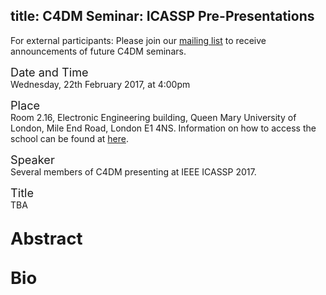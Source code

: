 title: C4DM Seminar: ICASSP Pre-Presentations
-----------------

<p>For external participants: Please join our <a href="/seminars.html">mailing list</a> to receive announcements of future C4DM seminars.</p>


<span style="font-size: 130%;">Date and Time</span></br>
Wednesday, 22th February 2017, at 4:00pm

<span style="font-size: 130%;">Place</span></br>
Room 2.16, Electronic Engineering building, Queen Mary University of London, Mile End Road, London E1 4NS. Information on how to access the school can be found at <a href="http://www.eecs.qmul.ac.uk/contact-us/">here</a>.

<span style="font-size: 130%;">Speaker</span></br>
Several members of C4DM presenting at IEEE ICASSP 2017.

<span style="font-size: 130%;">Title</span></br>
TBA

<span style="font-size: 130%;">Abstract</span></br>
---

<span style="font-size: 130%;">Bio</span></br>
---
